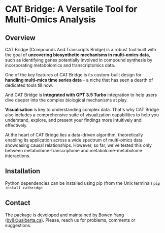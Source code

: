 # CAT Bridge: A Versatile Tool for Multi-Omics Analysis

## Overview
CAT Bridge (Compounds And Transcripts Bridge) is a robust tool built with the goal of **uncovering biosynthetic mechanisms in multi-omics data**, such as identifying genes potentially involved in compound synthesis by incorporating metabolomics and transcriptomics data.

One of the key features of CAT Bridge is its custom-built design for **handling multi-mics time series data** - a niche that has seen a dearth of dedicated tools till now. 

And CAT Bridge is **integrated with GPT 3.5 Turbo** integration to help users dive deeper into the complex biological mechanisms at play.

**Visualisation** is key to understanding complex data. That's why CAT Bridge also includes a comprehensive suite of visualization capabilities to help you understand, explore, and present your findings more intuitively and effectively.

At the heart of CAT Bridge lies a data-driven algorithm, theoretically enabling its application across a wide spectrum of multi-omics data showcasing causal relationships. However, so far, we've tested this only between metabolome-transcriptome and metabolome-metabolome interactions.

## Installation
Python dependencies can be installed using pip (from the Unix terminal)
```pip install catbridge```

## Contact
The package is developed and maintained by Bowen Yang (by8@ualberta.ca). Please, reach us for problems, comments or suggestions.


